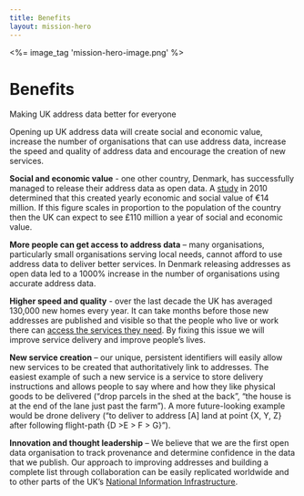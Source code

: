 ```yaml
---
title: Benefits
layout: mission-hero
---
```


<div class="content-hero">
	<div class="content-hero-gfx"><%= image_tag 'mission-hero-image.png' %></a></div>
	<div class="content-hero-content">
		<h1>Benefits</h1>
		<p>Making UK address data better for everyone</p>
	</div>
</div>

Opening up UK address data will create social and economic value, increase the number of organisations that can use address data, increase the speed and quality of address data and encourage the creation of new services.

**Social and economic value** - one other country, Denmark, has successfully managed to release their address data as open data. A [study]( http://www.epsiplatform.eu/content/value-danish-address-data#sthash.66jSkCtU.dpuf) in 2010 determined that this created yearly economic and social value of €14 million. If this figure scales in proportion to the population of the country then the UK can expect to see £110 million a year of social and economic value.
 
**More people can get access to address data** – many organisations, particularly small organisations serving local needs, cannot afford to use address data to deliver better services. In Denmark releasing addresses as open data led to a 1000% increase in the number of organisations using accurate address data.
 
**Higher speed and quality**  - over the last decade the UK has averaged 130,000 new homes every year. It can take months before those new addresses are published and visible so that the people who live or work there can [access the services they need](https://alpha.openaddressesuk.org/blog/2015/02/09/living-breathing-problem). By fixing this issue we will improve service delivery and improve people’s lives.
 
**New service creation** – our unique, persistent identifiers will easily allow new services to be created that authoritatively link to addresses. The easiest example of such a new service is a service to store delivery instructions and allows people to say where and how they like physical goods to be delivered (“drop parcels in the shed at the back”, “the house is at the end of the lane just past the farm”). A more future-looking example would be drone delivery (“to deliver to address [A] land at point {X, Y, Z} after following flight-path {D >E > F > G}”).
 
**Innovation and thought leadership** – We believe that we are the first open data organisation to track provenance and determine confidence in the data that we publish. Our approach to improving addresses and building a complete list through collaboration can be easily replicated worldwide and to other parts of the UK’s [National Information Infrastructure](https://www.gov.uk/government/publications/national-information-infrastructure/national-information-infrastructure).